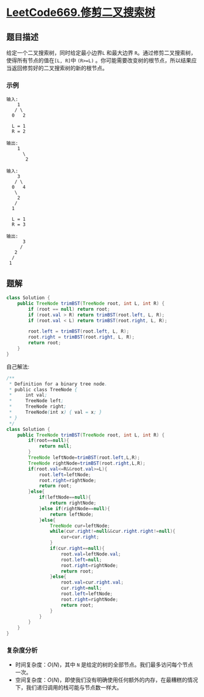 # [LeetCode669.修剪二叉搜索树](https://leetcode-cn.com/problems/trim-a-binary-search-tree/)
## 题目描述
给定一个二叉搜索树，同时给定最小边界`L` 和最大边界 `R`。通过修剪二叉搜索树，使得所有节点的值在`[L, R]`中 `(R>=L)` 。你可能需要改变树的根节点，所以结果应当返回修剪好的二叉搜索树的新的根节点。

### 示例
```
输入: 
    1
   / \
  0   2

  L = 1
  R = 2

输出: 
    1
      \
       2
```
```
输入: 
    3
   / \
  0   4
   \
    2
   /
  1

  L = 1
  R = 3

输出: 
      3
     / 
   2   
  /
 1
```
## 题解
```java
class Solution {
    public TreeNode trimBST(TreeNode root, int L, int R) {
        if (root == null) return root;
        if (root.val > R) return trimBST(root.left, L, R);
        if (root.val < L) return trimBST(root.right, L, R);

        root.left = trimBST(root.left, L, R);
        root.right = trimBST(root.right, L, R);
        return root;
    }
}
```
自己解法:
```java
/**
 * Definition for a binary tree node.
 * public class TreeNode {
 *     int val;
 *     TreeNode left;
 *     TreeNode right;
 *     TreeNode(int x) { val = x; }
 * }
 */
class Solution {
    public TreeNode trimBST(TreeNode root, int L, int R) {
        if(root==null){
            return null;
        }
        TreeNode leftNode=trimBST(root.left,L,R);
        TreeNode rightNode=trimBST(root.right,L,R);
        if(root.val<=R&&root.val>=L){
            root.left=leftNode;
            root.right=rightNode;
            return root;
        }else{
            if(leftNode==null){
                return rightNode;
            }else if(rightNode==null){
                return leftNode;
            }else{
                TreeNode cur=leftNode;
                while(cur.right!=null&&cur.right.right!=null){
                    cur=cur.right;
                }
                if(cur.right==null){
                    root.val=leftNode.val;
                    root.left=null;
                    root.right=rightNode;
                    return root;
                }else{
                    root.val=cur.right.val;
                    cur.right=null;
                    root.left=leftNode;
                    root.right=rightNode;
                    return root;
                }
            }
        }
    }
}
```
### 复杂度分析
- 时间复杂度：$O(N)$，其中 `N` 是给定的树的全部节点。我们最多访问每个节点一次。
- 空间复杂度：$O(N)$，即使我们没有明确使用任何额外的内存，在最糟糕的情况下，我们递归调用的栈可能与节点数一样大。
